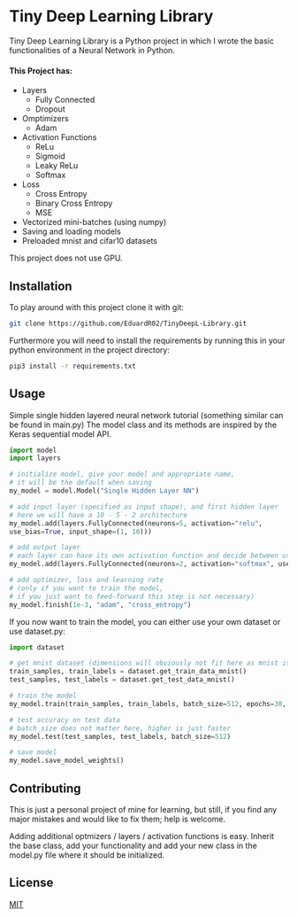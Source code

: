 # Tiny Deep Learning Library

Tiny Deep Learning Library is a Python project in which I wrote the basic functionalities of a Neural Network in Python.  
#### This Project has:
* Layers
    * Fully Connected
    * Dropout
* Omptimizers
    * Adam
* Activation Functions
    * ReLu
    * Sigmoid
    * Leaky ReLu
    * Softmax
* Loss
    * Cross Entropy
    * Binary Cross Entropy
    * MSE
* Vectorized mini-batches (using numpy)
* Saving and loading models
* Preloaded mnist and cifar10 datasets

This project does not use GPU.


## Installation

To play around with this project clone it with git:

```bash
git clone https://github.com/EduardR02/TinyDeepL-Library.git
```
Furthermore you will need to install the requirements by running this in your python environment in the project directory:

```bash
pip3 install -r requirements.txt
```

## Usage

Simple single hidden layered neural network tutorial (something similar can be found in main.py)
The model class and its methods are inspired by the Keras sequential model API.

```python
import model
import layers

# initialize model, give your model and appropriate name,
# it will be the default when saving
my_model = model.Model("Single Hidden Layer NN")

# add input layer (specified as input shape), and first hidden layer
# here we will have a 10 - 5 - 2 architecture
my_model.add(layers.FullyConnected(neurons=5, activation="relu",
use_bias=True, input_shape=(1, 10)))

# add output layer
# each layer can have its own activation function and decide between using or not using bias
my_model.add(layers.FullyConnected(neurons=2, activation="softmax", use_bias=False))

# add optimizer, loss and learning rate 
# (only if you want to train the model, 
# if you just want to feed-forward this step is not necessary)
my_model.finish(1e-3, "adam", "cross_entropy")
```

If you now want to train the model, you can either use your own dataset or use dataset.py:
```python
import dataset

# get mnist dataset (dimensions will obviously not fit here as mnist is 784 on input and 10 on output)
train_samples, train_labels = dataset.get_train_data_mnist()
test_samples, test_labels = dataset.get_test_data_mnist()

# train the model
my_model.train(train_samples, train_labels, batch_size=512, epochs=30, shuffle=True)

# test accuracy on test data
# batch_size does not matter here, higher is just faster
my_model.test(test_samples, test_labels, batch_size=512)

# save model
my_model.save_model_weights()
```

## Contributing
This is just a personal project of mine for learning, but still, if you find any major mistakes and would like to fix them; help is welcome.

Adding additional optmizers / layers / activation functions is easy.
Inherit the base class, add your functionality and add your new class in the model.py file where it should be initialized.

## License
[MIT](https://choosealicense.com/licenses/mit/)